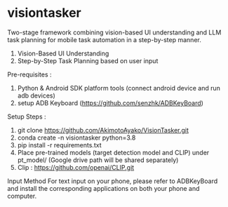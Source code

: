# visiontasker

Two-stage framework combining vision-based UI understanding and LLM task planning for mobile task automation in a step-by-step manner.
  1. Vision-Based UI Understanding
  2. Step-by-Step Task Planning based on user input

Pre-requisites : 

  1. Python & Android SDK platform tools (connect android device and run adb devices)
  2. setup ADB Keyboard (https://github.com/senzhk/ADBKeyBoard)

Setup Steps :

1. git clone https://github.com/AkimotoAyako/VisionTasker.git
2. conda create -n visiontasker python=3.8
3. pip install -r requirements.txt
4. Place pre-trained models (target detection model and CLIP) under pt_model/ (Google drive path will be shared separately)
5. Clip : https://github.com/openai/CLIP.git

Input Method
For text input on your phone, please refer to ADBKeyBoard and install the corresponding applications on both your phone and computer.
